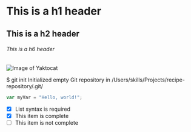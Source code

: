 # This is a h1 header 
## This is a h2 header 
###### This is a h6 header

![Image of Yaktocat](https://octodex.github.com/images/yaktocat.png)


$ git init
Initialized empty Git repository in /Users/skills/Projects/recipe-repository/.git/

``` javascript
var myVar = "Hello, world!";
```

- [x] List syntax is required
- [x] This item is complete
- [ ] This item is not complete

